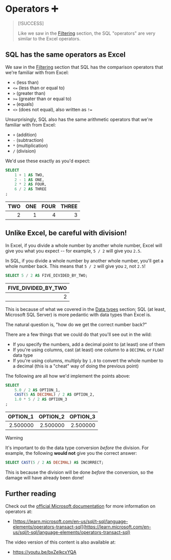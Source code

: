 # Operators ➕

> [!SUCCESS]
>
> Like we saw in the [Filtering](where.md) section, the SQL "operators" are very similar to the Excel operators.

## SQL has the same operators as Excel

We saw in the [Filtering](where.md) section that SQL has the comparison operators that we're familiar with from Excel:

- `<` (less than)
- `<=` (less than or equal to)
- `>` (greater than)
- `>=` (greater than or equal to)
- `=` (equals)
- `<>` (does not equal), also written as `!=`

Unsurprisingly, SQL also has the same arithmetic operators that we're familiar with from Excel:

- `+` (addition)
- `-` (subtraction)
- `*` (multiplication)
- `/` (division)

We'd use these exactly as you'd expect:

```sql
SELECT
    1 + 1 AS TWO,
    2 - 1 AS ONE,
    2 * 2 AS FOUR,
    6 / 2 AS THREE
;
```

| TWO | ONE | FOUR | THREE |
| --: | --: | ---: | ----: |
|   2 |   1 |    4 |     3 |

## Unlike Excel, be careful with division!

In Excel, if you divide a whole number by another whole number, Excel will give you what you expect -- for example, `5 / 2` will give you `2.5`.

In SQL, if you divide a whole number by another whole number, you'll get a whole number back. This means that `5 / 2` will give you `2`, not `2.5`!

```sql
SELECT 5 / 2 AS FIVE_DIVIDED_BY_TWO;
```

| FIVE_DIVIDED_BY_TWO |
| ------------------: |
|                   2 |

This is because of what we covered in the [Data types](data-types.md) section; SQL (at least, Microsoft SQL Server) is more pedantic with data types than Excel is.

The natural question is, "how do we get the correct number back?"

There are a few things that we could do that you'll see out in the wild:

- If you specify the numbers, add a decimal point to (at least) one of them
- If you're using columns, cast (at least) one column to a `DECIMAL` or `FLOAT` data type
- If you're using columns, multiply by `1.0` to convert the whole number to a decimal (this is a "cheat" way of doing the previous point)

The following are all how we'd implement the points above:

```sql
SELECT
    5.0 / 2 AS OPTION_1,
    CAST(5 AS DECIMAL) / 2 AS OPTION_2,
    1.0 * 5 / 2 AS OPTION_3
;
```

| OPTION_1 | OPTION_2 | OPTION_3 |
| -------: | -------: | -------: |
| 2.500000 | 2.500000 | 2.500000 |

> [!WARNING]
>
> It's important to do the data type conversion _before_ the division. For example, the following **would not** give you the correct answer:
>
> ```sql
> SELECT CAST(5 / 2 AS DECIMAL) AS INCORRECT;
> ```
>
> This is because the division will be done _before_ the conversion, so the damage will have already been done!

## Further reading

Check out the [official Microsoft documentation](https://learn.microsoft.com/en-us/sql/t-sql/language-elements/operators-transact-sql) for more information on operators at:

- [https://learn.microsoft.com/en-us/sql/t-sql/language-elements/operators-transact-sql](https://learn.microsoft.com/en-us/sql/t-sql/language-elements/operators-transact-sql)

The video version of this content is also available at:

- https://youtu.be/bxZeIkcxYQA
